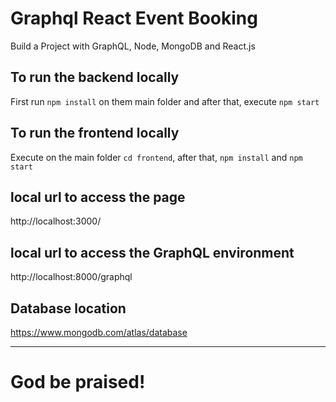 # Graphql React Event Booking

Build a Project with GraphQL, Node, MongoDB and React.js

## To run the backend locally

First run ```npm install``` on them main folder and after that, execute ```npm start```

## To run the frontend locally

Execute on the main folder ```cd frontend```, after that, ```npm install``` and ```npm start```

## local url to access the page

http://localhost:3000/

## local url to access the GraphQL environment

http://localhost:8000/graphql

## Database location

https://www.mongodb.com/atlas/database

---

# God be praised!
